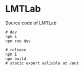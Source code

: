 # LMTLab

Source code of LMTLab

```
# dev
npm i
npm run dev

# release
npm i
npm build
# static export avliable at /out
```